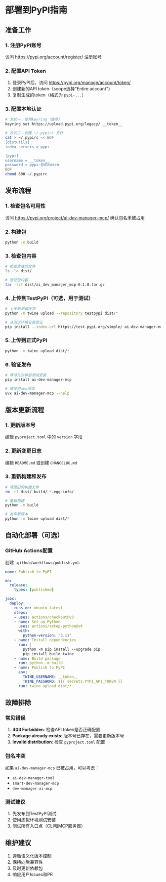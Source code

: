 # 部署到PyPI指南

## 准备工作

### 1. 注册PyPI账号
访问 https://pypi.org/account/register/ 注册账号

### 2. 配置API Token
1. 登录PyPI后，访问 https://pypi.org/manage/account/token/
2. 创建新的API token（scope选择"Entire account"）
3. 复制生成的token（格式为 `pypi-...`）

### 3. 配置本地认证
```bash
# 方式一：使用keyring（推荐）
keyring set https://upload.pypi.org/legacy/ __token__

# 方式二：创建 ~/.pypirc 文件
cat > ~/.pypirc << EOF
[distutils]
index-servers = pypi

[pypi]
username = __token__
password = pypi-你的token
EOF
chmod 600 ~/.pypirc
```

## 发布流程

### 1. 检查包名可用性
访问 https://pypi.org/project/ai-dev-manager-mcp/ 确认包名未被占用

### 2. 构建包
```bash
python -m build
```

### 3. 检查包内容
```bash
# 检查生成的文件
ls -la dist/

# 验证包内容
tar -tzf dist/ai_dev_manager_mcp-0.1.0.tar.gz
```

### 4. 上传到TestPyPI（可选，用于测试）
```bash
# 上传到测试环境
python -m twine upload --repository testpypi dist/*

# 从测试环境安装验证
pip install --index-url https://test.pypi.org/simple/ ai-dev-manager-mcp
```

### 5. 上传到正式PyPI
```bash
python -m twine upload dist/*
```

### 6. 验证发布
```bash
# 等待几分钟后测试安装
pip install ai-dev-manager-mcp

# 或使用uvx测试
uvx ai-dev-manager-mcp --help
```

## 版本更新流程

### 1. 更新版本号
编辑 `pyproject.toml` 中的 `version` 字段

### 2. 更新变更日志
编辑 `README.md` 或创建 `CHANGELOG.md`

### 3. 重新构建和发布
```bash
# 清理旧的构建文件
rm -rf dist/ build/ *.egg-info/

# 重新构建
python -m build

# 发布新版本
python -m twine upload dist/*
```

## 自动化部署（可选）

### GitHub Actions配置
创建 `.github/workflows/publish.yml`:

```yaml
name: Publish to PyPI

on:
  release:
    types: [published]

jobs:
  deploy:
    runs-on: ubuntu-latest
    steps:
    - uses: actions/checkout@v3
    - name: Set up Python
      uses: actions/setup-python@v4
      with:
        python-version: '3.11'
    - name: Install dependencies
      run: |
        python -m pip install --upgrade pip
        pip install build twine
    - name: Build package
      run: python -m build
    - name: Publish to PyPI
      env:
        TWINE_USERNAME: __token__
        TWINE_PASSWORD: ${{ secrets.PYPI_API_TOKEN }}
      run: twine upload dist/*
```

## 故障排除

### 常见错误

1. **403 Forbidden**: 检查API token是否正确配置
2. **Package already exists**: 版本号已存在，需要更新版本号
3. **Invalid distribution**: 检查 `pyproject.toml` 配置

### 包名冲突
如果 `ai-dev-manager-mcp` 已被占用，可以考虑：
- `ai-dev-manager-tool`
- `smart-dev-manager-mcp`
- `dev-manager-ai-mcp`

### 测试建议
1. 先发布到TestPyPI测试
2. 使用虚拟环境测试安装
3. 测试所有入口点（CLI和MCP服务器）

## 维护建议

1. 遵循语义化版本控制
2. 保持向后兼容性
3. 及时更新依赖包
4. 响应用户Issues和PR 